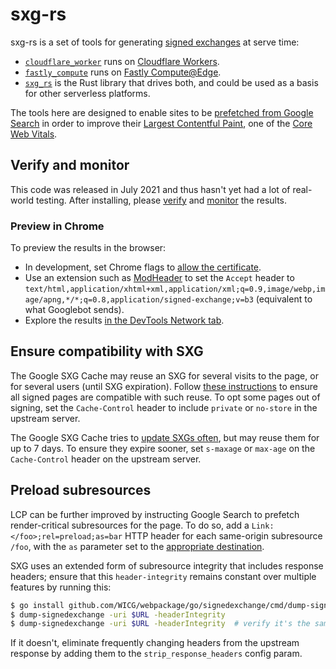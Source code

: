 <!--
Copyright 2021 Google LLC

Licensed under the Apache License, Version 2.0 (the "License");
you may not use this file except in compliance with the License.
You may obtain a copy of the License at

    https://www.apache.org/licenses/LICENSE-2.0

Unless required by applicable law or agreed to in writing, software
distributed under the License is distributed on an "AS IS" BASIS,
WITHOUT WARRANTIES OR CONDITIONS OF ANY KIND, either express or implied.
See the License for the specific language governing permissions and
limitations under the License.
-->

# sxg-rs

sxg-rs is a set of tools for generating [signed
exchanges](https://web.dev/signed-exchanges/) at serve time:

  * [`cloudflare_worker`](cloudflare_worker) runs on [Cloudflare Workers](https://workers.cloudflare.com/).
  * [`fastly_compute`](fastly_compute) runs on [Fastly Compute@Edge](https://www.fastly.com/products/edge-compute/serverless).
  * [`sxg_rs`](sxg_rs) is the Rust library that drives both, and could be used as a basis for other serverless platforms.

The tools here are designed to enable sites to be [prefetched from Google
Search](https://developers.google.com/search/docs/advanced/experience/signed-exchange)
in order to improve their [Largest Contentful Paint](https://web.dev/lcp/), one
of the [Core Web Vitals](https://web.dev/vitals/).

## Verify and monitor

This code was released in July 2021 and thus hasn't yet had a lot of real-world
testing. After installing, please
[verify](https://developers.google.com/search/docs/advanced/experience/signed-exchange#verify-sxg-setup)
and
[monitor](https://developers.google.com/search/docs/advanced/experience/signed-exchange#monitor-and-debug-sxg)
the results.

### Preview in Chrome

To preview the results in the browser:

 - In development, set Chrome flags to [allow the
   certificate](https://github.com/google/webpackager/tree/main/cmd/webpkgserver#testing-with-self-signed--invalid-certificates).
 - Use an extension such as
   [ModHeader](https://chrome.google.com/webstore/detail/modheader/idgpnmonknjnojddfkpgkljpfnnfcklj)
   to set the `Accept` header to
   `text/html,application/xhtml+xml,application/xml;q=0.9,image/webp,image/apng,*/*;q=0.8,application/signed-exchange;v=b3`
   (equivalent to what Googlebot sends).
 - Explore the results [in the DevTools Network tab](https://web.dev/signed-exchanges/#debugging).

## Ensure compatibility with SXG

The Google SXG Cache may reuse an SXG for several visits to the page, or for
several users (until SXG expiration). Follow [these
instructions](https://developers.google.com/search/docs/advanced/experience/signed-exchange#additional-requirements-for-google-search)
to ensure all signed pages are compatible with such reuse. To opt some pages
out of signing, set the `Cache-Control` header to include `private` or
`no-store` in the upstream server.

The Google SXG Cache tries to [update SXGs
often](https://developers.google.com/search/docs/advanced/experience/signed-exchange#:~:text=Regardless%20of%20the,the%20SXG%20response.),
but may reuse them for up to 7 days. To ensure they expire sooner, set
`s-maxage` or `max-age` on the `Cache-Control` header on the upstream server.

## Preload subresources

LCP can be further improved by instructing Google Search to prefetch
render-critical subresources for the page. To do so, add a `Link:
</foo>;rel=preload;as=bar` HTTP header for each same-origin subresource `/foo`,
with the `as` parameter set to the [appropriate
destination](https://fetch.spec.whatwg.org/#concept-request-destination).

SXG uses an extended form of subresource integrity that includes response
headers; ensure that this `header-integrity` remains constant over multiple
features by running this:

``` bash
$ go install github.com/WICG/webpackage/go/signedexchange/cmd/dump-signedexchange@latest
$ dump-signedexchange -uri $URL -headerIntegrity
$ dump-signedexchange -uri $URL -headerIntegrity  # verify it's the same
```

If it doesn't, eliminate frequently changing headers from the upstream
response by adding them to the `strip_response_headers` config param.
